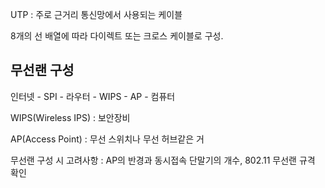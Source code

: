 UTP : 주로 근거리 통신망에서 사용되는 케이블

8개의 선 배열에 따라 다이렉트 또는 크로스 케이블로 구성.

## 무선랜 구성

인터넷 - SPI - 라우터 - WIPS - AP - 컴퓨터

WIPS(Wireless IPS) : 보안장비

AP(Access Point) : 무선 스위치나 무선 허브같은 거

무선랜 구성 시 고려사항 : AP의 반경과 동시접속 단말기의 개수, 802.11 무선랜 규격 확인
